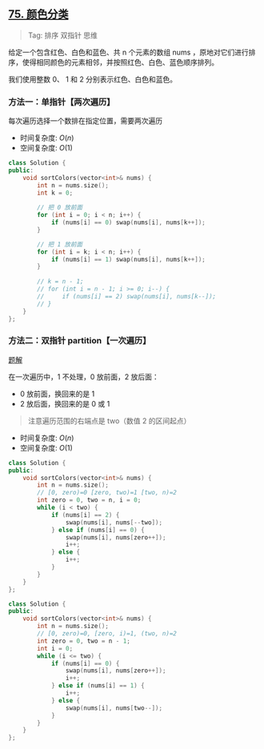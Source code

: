 ## [75. 颜色分类](https://leetcode-cn.com/problems/sort-colors/)

> Tag: 排序 双指针 思维

给定一个包含红色、白色和蓝色、共 n 个元素的数组 nums ，原地对它们进行排序，使得相同颜色的元素相邻，并按照红色、白色、蓝色顺序排列。

我们使用整数 0、 1 和 2 分别表示红色、白色和蓝色。

### 方法一：单指针【两次遍历】

每次遍历选择一个数排在指定位置，需要两次遍历

* 时间复杂度: ${O(n)}$
* 空间复杂度: ${O(1)}$
```cpp
class Solution {
public:
    void sortColors(vector<int>& nums) {
        int n = nums.size();
        int k = 0;
        
        // 把 0 放前面
        for (int i = 0; i < n; i++) {
            if (nums[i] == 0) swap(nums[i], nums[k++]);
        }

        // 把 1 放前面
        for (int i = k; i < n; i++) {
            if (nums[i] == 1) swap(nums[i], nums[k++]);
        }
        
        // k = n - 1;
        // for (int i = n - 1; i >= 0; i--) {
        //     if (nums[i] == 2) swap(nums[i], nums[k--]);
        // }
    }
};
```

### 方法二：双指针 partition【一次遍历】

[题解](https://leetcode.cn/problems/sort-colors/solutions/71322/kuai-su-pai-xu-partition-guo-cheng-she-ji-xun-huan/)

在一次遍历中，1 不处理，0 放前面，2 放后面：
- 0 放前面，换回来的是 1
- 2 放后面，换回来的是 0 或 1

> 注意遍历范围的右端点是 two（数值 2 的区间起点）

* 时间复杂度: ${O(n)}$
* 空间复杂度: ${O(1)}$

```cpp
class Solution {
public:
    void sortColors(vector<int>& nums) {
        int n = nums.size();
        // [0, zero)=0 [zero, two)=1 [two, n)=2
        int zero = 0, two = n, i = 0;
        while (i < two) {
            if (nums[i] == 2) {
                swap(nums[i], nums[--two]);
            } else if (nums[i] == 0) {
                swap(nums[i], nums[zero++]);
                i++;
            } else {
                i++;
            }
        }
    }
};
```

```cpp
class Solution {
public:
    void sortColors(vector<int>& nums) {
        int n = nums.size();
        // [0, zero)=0, [zero, i)=1, (two, n)=2
        int zero = 0, two = n - 1;
        int i = 0;
        while (i <= two) {
            if (nums[i] == 0) {
                swap(nums[i], nums[zero++]);
                i++;
            } else if (nums[i] == 1) {
                i++;
            } else {
                swap(nums[i], nums[two--]);
            }
        }
    }
};
```